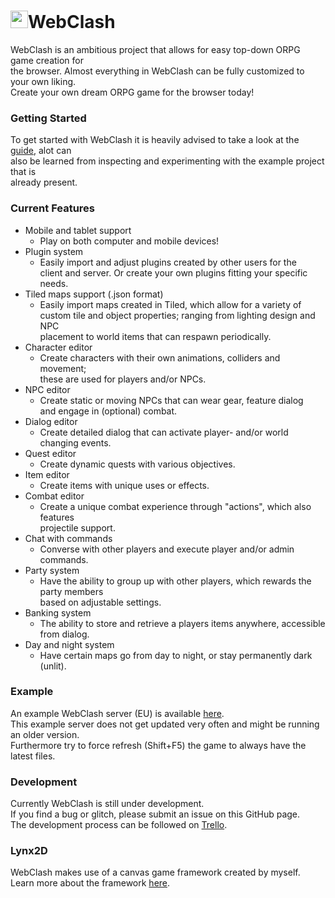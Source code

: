 # <img src="https://raw.githubusercontent.com/arthurb123/WebClash/master/client/favicon.ico" width="28" height="28"/>WebClash<br>
WebClash is an ambitious project that allows for easy top-down ORPG game creation for<br>
the browser. Almost everything in WebClash can be fully customized to your own liking.<br>
Create your own dream ORPG game for the browser today!

### Getting Started<br>
To get started with WebClash it is heavily advised to take a look at the [guide](https://github.com/arthurb123/WebClash/blob/master/Guide.txt), alot can<br>
also be learned from inspecting and experimenting with the example project that is<br>
already present.

### Current Features<br>
* Mobile and tablet support<br>
  - Play on both computer and mobile devices!
* Plugin system<br>
  - Easily import and adjust plugins created by other users for the<br>
    client and server. Or create your own plugins fitting your specific needs.
* Tiled maps support (.json format)<br>
  - Easily import maps created in Tiled, which allow for a variety of<br>
    custom tile and object properties; ranging from lighting design and NPC<br>
    placement to world items that can respawn periodically.
* Character editor<br>
  - Create characters with their own animations, colliders and movement;<br>
    these are used for players and/or NPCs.
* NPC editor<br>
  - Create static or moving NPCs that can wear gear, feature dialog<br>
    and engage in (optional) combat.
* Dialog editor<br>
  - Create detailed dialog that can activate player- and/or world changing events.
* Quest editor<br>
  - Create dynamic quests with various objectives.
* Item editor<br>
  - Create items with unique uses or effects.
* Combat editor<br>
  - Create a unique combat experience through "actions", which also features<br>
    projectile support.
* Chat with commands<br>
  - Converse with other players and execute player and/or admin commands.
* Party system<br>
  - Have the ability to group up with other players, which rewards the party members<br>
    based on adjustable settings.
* Banking system<br>
  - The ability to store and retrieve a players items anywhere, accessible from dialog.
* Day and night system<br>
  - Have certain maps go from day to night, or stay permanently dark (unlit).

### Example<br>
An example WebClash server (EU) is available [here](http://www.arthurb.nl/projects/webclash).<br>
This example server does not get updated very often and might be running an older version.<br>
Furthermore try to force refresh (Shift+F5) the game to always have the latest files.

### Development<br>
Currently WebClash is still under development.<br>
If you find a bug or glitch, please submit an issue on this GitHub page.<br>
The development process can be followed on [Trello](https://trello.com/b/658XHkJU/webclash).

### Lynx2D<br>
WebClash makes use of a canvas game framework created by myself.<br>
Learn more about the framework [here](http://www.lynx2d.com).

